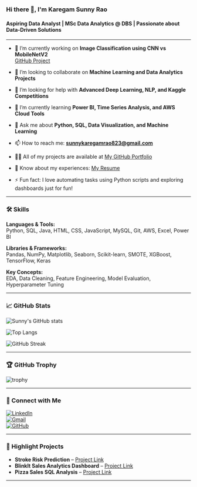 ### Hi there 👋, I'm Karegam Sunny Rao

#### Aspiring Data Analyst | MSc Data Analytics @ DBS | Passionate about Data-Driven Solutions

---

- 🔭 I’m currently working on **Image Classification using CNN vs MobileNetV2**  
  [GitHub Project](https://github.com/SunnyRao07/image-classification-cnn-vs-mobilenet)

- 👯 I’m looking to collaborate on **Machine Learning and Data Analytics Projects**

- 🤝 I’m looking for help with **Advanced Deep Learning, NLP, and Kaggle Competitions**

- 🌱 I’m currently learning **Power BI, Time Series Analysis, and AWS Cloud Tools**

- 💬 Ask me about **Python, SQL, Data Visualization, and Machine Learning**

- 📫 How to reach me: **sunnykaregamrao823@gmail.com**

- 👨‍💻 All of my projects are available at [My GitHub Portfolio](https://github.com/SunnyRao07)

- 📄 Know about my experiences: [My Resume](https://github.com/SunnyRao07/SunnyRao07/blob/main/Sunny%20Rao%20Karegam%20CV.pdf)

- ⚡ Fun fact: I love automating tasks using Python scripts and exploring dashboards just for fun!

---

### 🛠️ Skills

**Languages & Tools:**  
Python, SQL, Java, HTML, CSS, JavaScript, MySQL, Git, AWS, Excel, Power BI  

**Libraries & Frameworks:**  
Pandas, NumPy, Matplotlib, Seaborn, Scikit-learn, SMOTE, XGBoost, TensorFlow, Keras  

**Key Concepts:**  
EDA, Data Cleaning, Feature Engineering, Model Evaluation, Hyperparameter Tuning

---

### 📈 GitHub Stats

![Sunny's GitHub stats](https://github-readme-stats.vercel.app/api?username=SunnyRao07&show_icons=true&theme=radical)

![Top Langs](https://github-readme-stats.vercel.app/api/top-langs/?username=SunnyRao07&layout=compact&theme=radical)

![GitHub Streak](https://github-readme-streak-stats.herokuapp.com/?user=SunnyRao07&theme=radical)

---

### 🏆 GitHub Trophy

![trophy](https://github-profile-trophy.vercel.app/?username=SunnyRao07&theme=radical)

---

### 🔗 Connect with Me

[![LinkedIn](https://img.shields.io/badge/-LinkedIn-blue?style=flat-square&logo=Linkedin&logoColor=white&link=https://www.linkedin.com/in/sunny-rao-karegam/)](https://www.linkedin.com/in/sunny-rao-karegam/)  
[![Gmail](https://img.shields.io/badge/-Gmail-red?style=flat-square&logo=Gmail&logoColor=white&link=mailto:sunnykaregamrao823@gmail.com)](mailto:sunnykaregamrao823@gmail.com)  
[![GitHub](https://img.shields.io/badge/-GitHub-black?style=flat-square&logo=github&logoColor=white&link=https://github.com/SunnyRao07)](https://github.com/SunnyRao07)

---

### 📌 Highlight Projects

- **Stroke Risk Prediction** – [Project Link](https://github.com/SunnyRao07/stroke-risk-prediction)
- **BlinkIt Sales Analytics Dashboard** – [Project Link](https://github.com/SunnyRao07/Dynamic-Visualization-of-BlinkIt-Data-in-Excel)
- **Pizza Sales SQL Analysis** – [Project Link](https://github.com/SunnyRao07/Analyzing-Pizza-Sales-with-MySQL)

---
